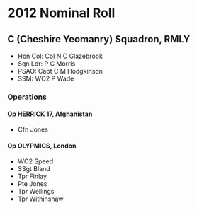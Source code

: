 # 2012 Nominal Roll

## C (Cheshire Yeomanry) Squadron, RMLY

* Hon Col: Col N C Glazebrook
* Sqn Ldr: P C Morris
* PSAO: Capt C M Hodgkinson
* SSM: WO2 P Wade

### Operations

#### Op HERRICK 17, Afghanistan

* Cfn Jones

#### Op OLYPMICS, London

* WO2 Speed
* SSgt Bland
* Tpr Finlay
* Pte Jones
* Tpr Wellings
* Tpr Withinshaw
